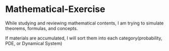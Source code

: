 # Mathematical-Exercise
While studying and reviewing mathematical contents, I am trying to simulate theorems, formulas, and concepts.

If materials are accumulated, I will sort them into each category(probability, PDE, or Dynamical System)
